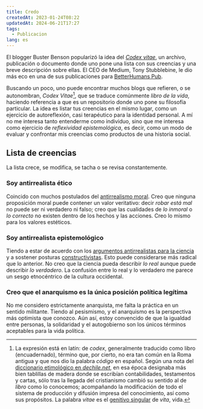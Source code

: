 ```yaml
---
title: Credo
createdAt: 2023-01-24T08:22
updatedAt: 2024-06-21T17:27
tags:
  - Publicacion
lang: es
---
```


El blogger Buster Benson popularizó la idea del [*Codex vitae*](https://buster.wiki/beliefs/), un archivo, publicación o documento donde uno pone una lista con sus creencias y una breve descripción sobre ellas. El CEO de Medium, Tony Stubblebine, le dio más eco en una de sus publicaciones para [BetterHumans Pub](https://betterhumans.pub/codex-vitae-635f97552092).

Buscando un poco, uno puede encontrar muchos blogs que refieren, o se autonombran, *Codex Vitae*[^1], que se traduce comúnmente *libro de la vida*, haciendo referencia a que es un repositorio donde uno pone su filosofía particular. La idea es listar tus creencias en el mismo lugar, como un ejercicio de autoreflexión, casi terapéutico para la identidad personal. A mí no me interesa tanto entenderme como individuo, sino que me interesa como ejercicio de *reflexividad epistemológica*, es decir, como un modo de evaluar y confrontar mis creencias como productos de una historia social.

[^1]: La expresión está en latín: de *codex*, generalmente traducido como libro  (encuadernado), término que, por cierto, no era tan común en la Roma antigua y que nos dio la palabra *código* en español. Según una nota del [diccionario etimológico en *dechile.net*](http://etimologias.dechile.net/?co.dice), en esa época designaba más bien tablillas de madera  donde se escribían contabilidades, testamentos y cartas, sólo tras la llegada del cristianismo cambió su sentido al de *libro* como lo conocemos; acompañando la modificación de todo el sistema de producción y difusión impresa del conocimiento, así como sus propósitos. La palabra *vitae* es el [genitivo singular](https://es.wikipedia.org/wiki/Declinaciones_del_lat%C3%ADn#Caso_genitivo) de *vita*, vida.


## Lista de creencias

La lista crece, se modifica, se tacha o se revisa constantemente.

### Soy antirrealista ético

Coincido con muchos postulados del [antirrealismo moral](https://plato.stanford.edu/entries/moral-anti-realism/). Creo que ninguna proposición moral puede contener un valor veritativo: decir _robar está mal_ no puede ser ni verdadero ni falso; creo que las cualidades de *lo inmoral* o *lo correcto* no existen dentro de los hechos y las acciones. Creo lo mismo para los valores estéticos.

### Soy antirrealista epistemológico

Tiendo a estar de acuerdo con los [argumentos antirrealistas para la ciencia](https://iep.utm.edu/scientific-realism-antirealism/) y a sostener posturas [constructivistas](https://en.wikipedia.org/wiki/Constructivism_(philosophy_of_science)). Esto puede considerarse más radical que lo anterior. No creo que la ciencia pueda describir *lo real* aunque puede describir *lo verdadero*. La confusión entre lo real y lo verdadero me parece un sesgo etnocéntrico de la cultura occidental.

### Creo que el anarquismo es la única posición política legítima

No me considero estrictamente anarquista, me falta la práctica en un sentido militante. Tiendo al pesismismo, y el anarquismo es la perspectiva más optimista que conozco. Aún así, estoy convencido de que la igualdad entre personas, la solidaridad y el autogobierno son los únicos términos aceptables para la vida política.
